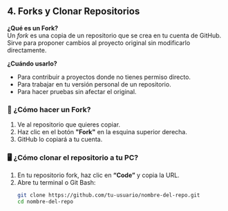 ## 4. Forks y Clonar Repositorios

**¿Qué es un Fork?**  
Un *fork* es una copia de un repositorio que se crea en tu cuenta de GitHub. Sirve para proponer cambios al proyecto original sin modificarlo directamente.

**¿Cuándo usarlo?**
- Para contribuir a proyectos donde no tienes permiso directo.
- Para trabajar en tu versión personal de un repositorio.
- Para hacer pruebas sin afectar el original.

### 🚀 ¿Cómo hacer un Fork?

1. Ve al repositorio que quieres copiar.
2. Haz clic en el botón **"Fork"** en la esquina superior derecha.
3. GitHub lo copiará a tu cuenta.

### 🖥️ ¿Cómo clonar el repositorio a tu PC?

1. En tu repositorio fork, haz clic en **“Code”** y copia la URL.
2. Abre tu terminal o Git Bash:
   ```bash
   git clone https://github.com/tu-usuario/nombre-del-repo.git
   cd nombre-del-repo
